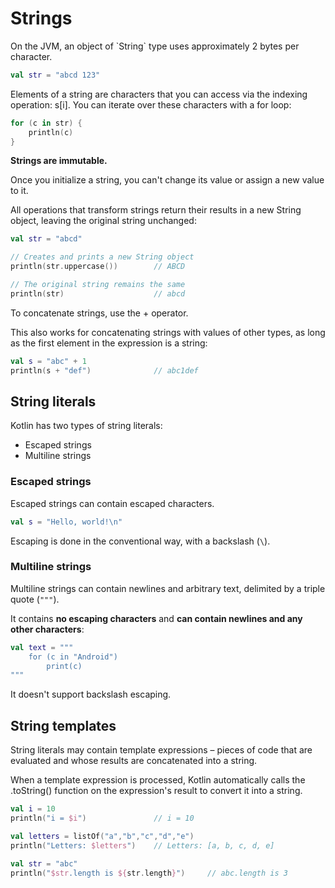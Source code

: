 # Strings

<show-structure depth="2"/>

<note>
On the JVM, an object of `String` type uses approximately 2 bytes per character.
</note>

```Kotlin
val str = "abcd 123"
```

Elements of a string are characters that you can access via the indexing operation: s[i]. You can iterate over these characters with a for loop:

```Kotlin
for (c in str) {
    println(c)
}
```

**Strings are immutable.** 

Once you initialize a string, you can't change its value or assign a new value to it. 

All operations that transform strings return their results in a new String object, leaving the original string unchanged:

```Kotlin
val str = "abcd"

// Creates and prints a new String object
println(str.uppercase())        // ABCD

// The original string remains the same
println(str)                    // abcd
```

To concatenate strings, use the + operator. 

This also works for concatenating strings with values of other types, as long as the first element in the expression is a string:

```Kotlin
val s = "abc" + 1
println(s + "def")              // abc1def    
```

## String literals

Kotlin has two types of string literals:
- Escaped strings
- Multiline strings

### Escaped strings

Escaped strings can contain escaped characters.

```Kotlin
val s = "Hello, world!\n"
```

Escaping is done in the conventional way, with a backslash (`\`).

### Multiline strings

Multiline strings can contain newlines and arbitrary text, delimited by a triple quote (`"""`).

It contains **no escaping characters** and **can contain newlines and any other characters**:

```Kotlin
val text = """
    for (c in "Android")
        print(c)
"""
```

It doesn't support backslash escaping.

## String templates

String literals may contain template expressions – pieces of code that are evaluated and whose results are concatenated into a string.

When a template expression is processed, Kotlin automatically calls the .toString() function on the expression's result to convert it into a string.

```Kotlin
val i = 10
println("i = $i")               // i = 10

val letters = listOf("a","b","c","d","e")
println("Letters: $letters")    // Letters: [a, b, c, d, e]

val str = "abc"
println("$str.length is ${str.length}")     // abc.length is 3
```
